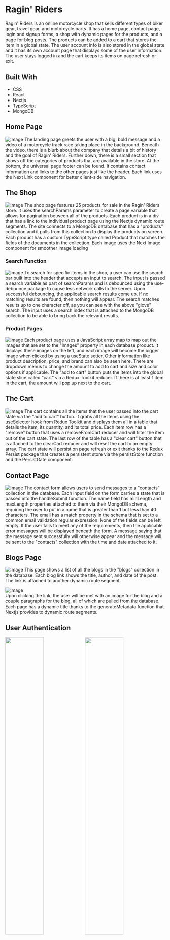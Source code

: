 # Ragin' Riders
Ragin' Riders is an online motorcycle shop that sells different types of biker gear, travel gear, and motorcycle parts. It has a home page, contact page, login and signup forms, a shop with dynamic pages for the products, and a page for blog posts. The products can be added to a cart that stores the item in a global state. The user account info is also stored in the global state and it has its own account page that displays some of the user information. The user stays logged in and the cart keeps its items on page refresh or exit. 

## Built With 
* CSS
* React
* Nextjs
* TypeScript
* MongoDB

## Home Page 
![image](https://github.com/fletchcoder/Ragin-Riders/assets/131314453/19805186-5b96-4d79-a9b0-ac0a5e7f8c81)
The landing page greets the user with a big, bold message and a video of a motorcycle track race taking place in the background. Beneath the video, there is a blurb about the company that details a bit of history and the goal of Ragin' Riders. Further down, there is a small section that shows off the categories of products that are available in the store. At the bottom, the universal page footer can be found. It contains contact information and links to the other pages just like the header. Each link uses the Next Link component for better client-side navigation.

## The Shop
![image](https://github.com/fletchcoder/Ragin-Riders/assets/131314453/3387ef47-c6bd-4718-8978-d19715cd5bd7)
The shop page features 25 products for sale in the Ragin' Riders store. It uses the searchParams parameter to create a page variable that allows for pagination between all of the products. Each product is in a div that has a link to the individual product page using the Nextjs dynamic route segments. The site connects to a MongoDB database that has a "products" collection and it pulls from this collection to display the products on screen. Each product has a custom TypeScript type called Product that matches the fields of the documents in the collection. Each image uses the Next Image component for smoother image loading

### Search Function 
![image](https://github.com/fletchcoder/Ragin-Riders/assets/131314453/791a7032-ac4c-457a-8ecb-7c73ce7cc511)
To search for specific items in the shop, a user can use the search bar built into the header that accepts an input to search. The input is passed a search variable as part of searchParams and is debounced using the use-debounce package to cause less network calls to the server. Upon successful debouncing, the applicable search results come up. If no matching results are found, then nothing will appear. The search matches results up to one character off, as you can see with the above "glove" search. The input uses a search index that is attached to the MongoDB collection to be able to bring back the relevant results.

### Product Pages 
![image](https://github.com/fletchcoder/Ragin-Riders/assets/131314453/2578b845-7450-4c19-81e6-826b5fe67bdb)
Each product page uses a JavaScript array map to map out the images that are set to the "images" property in each database product. It displays these images on the left, and each image will become the bigger image when clicked by using a useState setter. Other information like product description, price, and brand can also be seen here. There are dropdown menus to change the amount to add to cart and size and color options if applicable. The "add to cart" button puts the items into the global state slice called "cart" via a Redux Toolkit reducer. If there is at least 1 item in the cart, the amount will pop up next to the cart.

## The Cart
![image](https://github.com/fletchcoder/Ragin-Riders/assets/131314453/bd0bafb3-06e3-4b6a-90b8-6af1ce03830b)
The cart contains all the items that the user passed into the cart state via the "add to cart" button. It grabs all the items using the useSelector hook from Redux Toolkit and displays them all in a table that details the item, its quantity, and its total price. Each item row has a "remove" button that uses a removeFromCart reducer and will filter the item out of the cart state. The last row of the table has a "clear cart" button that is attached to the clearCart reducer and will reset the cart to an empty array. The cart state will persist on page refresh or exit thanks to the Redux Persist package that creates a persistent store via the persistStore function and the PersistGate component. 

## Contact Page 
![image](https://github.com/fletchcoder/Ragin-Riders/assets/131314453/7f21f852-796d-41e5-b687-215304656518)
The contact form allows users to send messages to a "contacts" collection in the database. Each input field on the form carries a state that is passed into the handleSubmit function. The name field has minLength and maxLength properties attached to them via their MongoDB schema, requiring the user to put in a name that is greater than 1 but less than 40 characters. The email has a match property in the schema that is set to a common email validation regular expression. None of the fields can be left empty. If the user fails to meet any of the requirements, then the applicable error messages will be displayed beneath the form. A message saying that the message sent successfully will otherwise appear and the message will be sent to the "contacts" collection with the time and date attached to it.

## Blogs Page 
![image](https://github.com/fletchcoder/Ragin-Riders/assets/131314453/659002fe-5cfd-4bf5-a8c6-844a6cff7a8f)
This page shows a list of all the blogs in the "blogs" collection in the database. Each blog link shows the title, author, and date of the post. The link is attached to another dynamic route segment. 

![image](https://github.com/fletchcoder/Ragin-Riders/assets/131314453/44d08a83-b6c6-4b51-acb4-dd303269156a) <br />
Upon clicking the link, the user will be met with an image for the blog and a couple paragraphs for the blog, all of which are pulled from the database. Each page has a dynamic title thanks to the generateMetadata function that Nextjs provides to dynamic route segments.

## User Authentication 
<img src="https://github.com/fletchcoder/Ragin-Riders/assets/131314453/43958bda-0769-470c-96f7-9e2d31bf4e07" width="49%" /> <img src="https://github.com/fletchcoder/Ragin-Riders/assets/131314453/d16d3162-c709-4925-9426-6b20b0da5dd5" width="49%"/>

Clicking the sign in link on the header will direct to login form. A slice in the global state object called "auth" controls the authentication via an initialState with currentUser and isLoading properties. currentUser stores username, email, token, bio, and image properties that will be set to user information when they login or signup, but the fields are empty by default. isLoading is a boolean that determines if the state is done being accessed or not. The state uses the extraReducers prop of the createSlice function of Redux Toolkit to adjust the state. The builder callback in extraReducers is attached to register and login thunks that were made via createAsyncThunk, another Toolkit function. These thunks return promises and the builder has different cases for depending on whether the promises fulfill, reject, or are pending. Each promise pends before either rejection or fulfillment, setting isLoading to true.  On fulfillment for either promise, the currentUser fields will be filled with the users info and isLoading is set to false. On rejection, isLoading is set to false and currentUser values remain default. The authentication uses the free RealWorld API to match user input against its /users/login endpoint for login or its /users endpoint for signup. An error message will pop up beneath each form telling the user that their username or password is incorrect on the login or that the username or email is already in use on the signup. Both pages have a link to the other and a link back to the shop page. 

![image](https://github.com/fletchcoder/Ragin-Riders/assets/131314453/4785c5f4-e80f-497d-af66-9de12b77c47b)
Successful sign up or login will redirect the user to the shop page with the account svg replacing the sign in link. Clicking the image will bring up a dropdown that has a link to this account page and a button that uses the useDispatch hook from Redux Toolkit to dispatch a reducer called signOut, which sets the currentUser key in the auth initialState back to an object of empty strings. 


